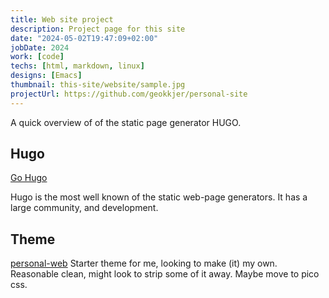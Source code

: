 ```yaml
---
title: Web site project
description: Project page for this site
date: "2024-05-02T19:47:09+02:00"
jobDate: 2024
work: [code]
techs: [html, markdown, linux]
designs: [Emacs]
thumbnail: this-site/website/sample.jpg
projectUrl: https://github.com/geokkjer/personal-site
---
```


A quick overview of of the static page generator HUGO. 


## Hugo

[Go Hugo](https://gohugo.io)

Hugo is the most well known of the static web-page generators. It has a large community, and development.

## Theme

[personal-web](https://github.com/bjacquemet/personal-web)
Starter theme for me, looking to make (it) my own. Reasonable clean, might look to strip some of it away. Maybe move to pico css.
